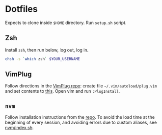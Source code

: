 # Dotfiles

Expects to clone inside `$HOME` directory. Run `setup.sh` script.

## Zsh

Install `zsh`, then run below, log out, log in.

```sh
chsh -s `which zsh` $YOUR_USERNAME
```

## VimPlug

Follow directions in the [VimPlug repo](https://github.com/junegunn/vim-plug):
create file `~/.vim/autoload/plug.vim` and set contents to
[this](https://raw.githubusercontent.com/junegunn/vim-plug/master/plug.vim).
Open vim and run `:PlugInstall`.

## `nvm`

Follow installation instructions from the
[repo](https://github.com/nvm-sh/nvm). To avoid the load time at the beginning
of every session, and avoiding errors due to custom aliases, see
[nvm/index.sh](nvm/index.sh).
